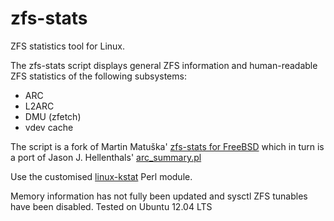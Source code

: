 zfs-stats
=============

ZFS statistics tool for Linux.

The zfs-stats script displays general ZFS information
and human-readable ZFS statistics of the following subsystems:

* ARC
* L2ARC
* DMU (zfetch)
* vdev cache

The script is a fork of Martin Matuška' [zfs-stats for FreeBSD][1] which 
in turn is a port of Jason J. Hellenthals' [arc_summary.pl][2]

Use the customised [linux-kstat][3] Perl module.

Memory information has not fully been updated and sysctl ZFS tunables have been disabled. Tested on Ubuntu 12.04 LTS

[1]: https://github.com/mmatuska/zfs-stats
[2]: http://code.google.com/p/jhell/
[3]: https://github.com/pimlie/linux-kstat

